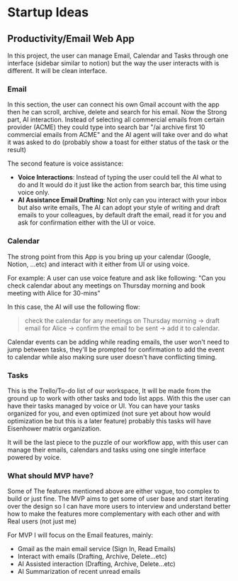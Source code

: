 # Startup Ideas

## **Productivity/Email Web App**

In this project, the user can manage Email, Calendar and Tasks through one interface (sidebar similar to notion) but the way the user interacts with is different. It will be clean interface.

### **Email**

In this section, the user can connect his own Gmail account with the app then he can scroll, archive, delete and search for his email. Now the Strong part, AI interaction. Instead of selecting all commercial emails from certain provider (ACME) they could type into search bar "/ai archive first 10 commercial emails from ACME" and the AI agent will take over and do what it was asked to do (probably show a toast for either status of the task or the result)

The second feature is voice assistance:

- **Voice Interactions**: Instead of typing the user could tell the AI what to do and It would do it just like the action from search bar, this time using voice only.
- **AI Assistance Email Drafting**: Not only can you interact with your inbox but also write emails, The AI can adopt your style of writing and draft emails to your colleagues, by default draft the email, read it for you and ask for confirmation either with the UI or voice.

### **Calendar**

The strong point from this App is you bring up your calendar (Google, Notion, ...etc) and interact with it either from UI or using voice.

For example: A user can use voice feature and ask like following: "Can you check calendar about any meetings on Thursday morning and book meeting with Alice for 30-mins"

In this case, the AI will use the following flow:

> check the calendar for any meetings on Thursday morning -> draft email for Alice -> confirm the email to be sent -> add it to calendar.

Calendar events can be adding while reading emails, the user won't need to jump between tasks, they'll be prompted for confirmation to add the event to calendar while also making sure user doesn't have conflicting timing.

### **Tasks**

This is the Trello/To-do list of our workspace, It will be made from the ground up to work with other tasks and todo list apps. With this the user can have their tasks managed by voice or UI. You can have your tasks organized for you, and even optimized (not sure yet about how would optimization be but this is a later feature) probably this tasks will have Eisenhower matrix organization.

It will be the last piece to the puzzle of our workflow app, with this user can manage their emails, calendars and tasks using one single interface powered by voice.

### What should MVP have?

Some of The features mentioned above are either vague, too complex to build or just fine. The MVP aims to get some of user base and start iterating over the design so I can have more users to interview and understand better how to make the features more complementary with each other and with Real users (not just me)

For MVP I will focus on the Email features, mainly:

- Gmail as the main email service (Sign In, Read Emails)
- Interact with emails (Drafting, Archive, Delete...etc)
- AI Assisted interaction (Drafting, Archive, Delete...etc)
- AI Summarization of recent unread emails
